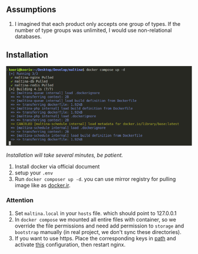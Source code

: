 ## Assumptions

1. I imagined that each product only accepts one group of types. If the number of type groups was unlimited, I would use non-relational databases.

## Installation
![Installation](./storage/readme/docker.png "Dockerize")

*Installation will take several minutes, be patient.*

1. Install docker via official document
2. setup your `.env`
3. Run `docker composer up -d`. you can use mirror registry for pulling image like as [docker.ir](https://docker.ir/).

### Attention
1. Set `maltina.local` in your `hosts` file. which should point to 127.0.0.1
2. In `docker compose` we mounted all entire files with container, so we override the file permissions and need add permission to `storage` and `bootstrap` manually (in real project, we don't sync these directories).
3. If you want to use https. Place the corresponding keys in [path](./.docker/nginx/ssl/) and activate [this](./.docker/nginx/conf.d/maltina.old) configuration, then restart nginx.

